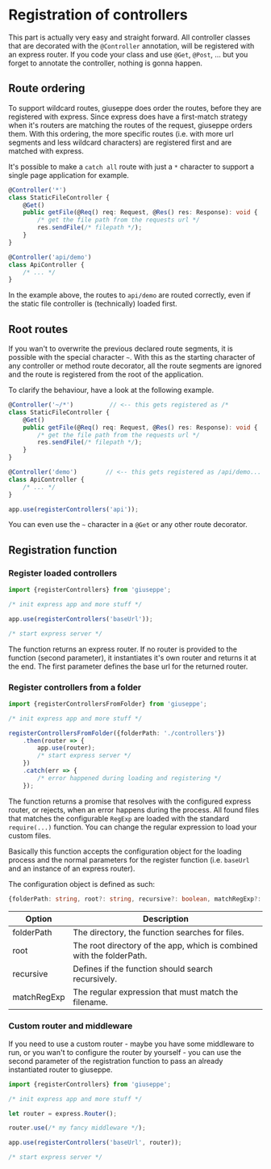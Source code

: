 # Registration of controllers

This part is actually very easy and straight forward. All controller classes that are
decorated with the `@Controller` annotation, will be registered with an express router.
If you code your class and use `@Get`, `@Post`, ... but you forget to annotate the controller,
nothing is gonna happen.

## Route ordering

To support wildcard routes, giuseppe does order the routes, before they are
registered with express. Since express does have a first-match strategy when
it's routers are matching the routes of the request, giuseppe orders them.
With this ordering, the more specific routes (i.e. with more url segments
and less wildcard characters) are registered first and are matched with express.

It's possible to make a `catch all` route with just a `*` character to support
a single page application for example.

```typescript
@Controller('*')
class StaticFileController {
    @Get()
    public getFile(@Req() req: Request, @Res() res: Response): void {
        /* get the file path from the requests url */
        res.sendFile(/* filepath */);
    }
}

@Controller('api/demo')
class ApiController {
    /* ... */
}
```

In the example above, the routes to `api/demo` are routed correctly, even
if the static file controller is (technically) loaded first.

## Root routes

If you wan't to overwrite the previous declared route segments, it is possible
with the special character `~`. With this as the starting character of any
controller or method route decorator, all the route segments are ignored
and the route is registered from the root of the application.

To clarify the behaviour, have a look at the following example.

```typescript
@Controller('~/*')          // <-- this gets registered as /*
class StaticFileController {
    @Get()
    public getFile(@Req() req: Request, @Res() res: Response): void {
        /* get the file path from the requests url */
        res.sendFile(/* filepath */);
    }
}

@Controller('demo')        // <-- this gets registered as /api/demo...
class ApiController {
    /* ... */
}

app.use(registerControllers('api'));
```

You can even use the `~` character in a `@Get` or any other route decorator.

## Registration function

### Register loaded controllers

```typescript
import {registerControllers} from 'giuseppe';

/* init express app and more stuff */

app.use(registerControllers('baseUrl'));

/* start express server */
```

The function returns an express router. If no router is provided to the function (second
parameter), it instantiates it's own router and returns it at the end. The first parameter
defines the base url for the returned router.

### Register controllers from a folder

```typescript
import {registerControllersFromFolder} from 'giuseppe';

/* init express app and more stuff */

registerControllersFromFolder({folderPath: './controllers'})
    .then(router => {
        app.use(router);
        /* start express server */
    })
    .catch(err => {
        /* error happened during loading and registering */
    });
```

The function returns a promise that resolves with the configured express router, or
rejects, when an error happens during the process. All found files that matches
the configurable `RegExp` are loaded with the standard `require(...)` function.
You can change the regular expression to load your custom files. 

Basically this function accepts the configuration object for the loading process
and the normal parameters for the register function (i.e. `baseUrl` and an
instance of an express router).

The configuration object is defined as such:

```typescript
{folderPath: string, root?: string, recursive?: boolean, matchRegExp?: RegExp}
```

| Option      | Description                                                           |
| ----------- | --------------------------------------------------------------------- |
| folderPath  | The directory, the function searches for files.                       |
| root        | The root directory of the app, which is combined with the folderPath. |
| recursive   | Defines if the function should search recursively.                    |
| matchRegExp | The regular expression that must match the filename.                  |

### Custom router and middleware

If you need to use a custom router - maybe you have some middleware to run, or you wan't
to configure the router by yourself - you can use the second parameter of the
registration function to pass an already instantiated router to giuseppe.

```typescript
import {registerControllers} from 'giuseppe';

/* init express app and more stuff */

let router = express.Router();

router.use(/* my fancy middleware */);

app.use(registerControllers('baseUrl', router));

/* start express server */
```
